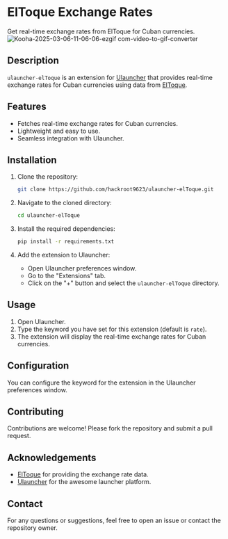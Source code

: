 # ElToque Exchange Rates

Get real-time exchange rates from ElToque for Cuban currencies.
![Kooha-2025-03-06-11-06-06-ezgif com-video-to-gif-converter](https://github.com/user-attachments/assets/2eff709f-c23d-4655-8f7e-08aab528981e)


## Description

`ulauncher-elToque` is an extension for [Ulauncher](https://ulauncher.io/) that provides real-time exchange rates for Cuban currencies using data from [ElToque](https://eltoque.com/).

## Features

- Fetches real-time exchange rates for Cuban currencies.
- Lightweight and easy to use.
- Seamless integration with Ulauncher.

## Installation

1. Clone the repository:

    ```bash
    git clone https://github.com/hackroot9623/ulauncher-elToque.git
    ```

2. Navigate to the cloned directory:

    ```bash
    cd ulauncher-elToque
    ```

3. Install the required dependencies:

    ```bash
    pip install -r requirements.txt
    ```

4. Add the extension to Ulauncher:

    - Open Ulauncher preferences window.
    - Go to the "Extensions" tab.
    - Click on the "+" button and select the `ulauncher-elToque` directory.

## Usage

1. Open Ulauncher.
2. Type the keyword you have set for this extension (default is `rate`).
3. The extension will display the real-time exchange rates for Cuban currencies.

## Configuration

You can configure the keyword for the extension in the Ulauncher preferences window.

## Contributing

Contributions are welcome! Please fork the repository and submit a pull request.

## Acknowledgements

- [ElToque](https://eltoque.com/) for providing the exchange rate data.
- [Ulauncher](https://ulauncher.io/) for the awesome launcher platform.

## Contact

For any questions or suggestions, feel free to open an issue or contact the repository owner.
